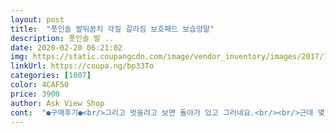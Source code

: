 ```yaml
---
layout: post 
title:  "풋인솔 발뒤꿈치 각질 갈라짐 보호패드 보습양말" 
description: 풋인솔 발 ..
date: 2020-02-20 06:21:02 
img: https://static.coupangcdn.com/image/vendor_inventory/images/2017/12/13/11/0/06210e71-c8d3-4b83-92f5-ca4669727ee7.jpg 
linkUrl: https://coupa.ng/bp33To 
categories: [1007] 
color: 4CAF50 
price: 3900 
author: Ask View Shop 
cont:  "●구매후기●<br/>그리고 벗을려고 보면 돌아가 있고 그러네요.<br/><br/>근데 몇 주 사용하다보니 조금씩 찢어지네요.<br/><br/>뒤꿈치가 촉촉해서 좋아요! 뒤꿈치가 잘 아파서 양말안에 신으려고 샀는데 걸을때 푹신하니 뒤꿈치가 확실히 덜 아프네요! 그리고 생각지도 못했는데 뒤꿈치가 뽀송뽀송하게 부드러워졌어요 ㅋㅋ 굳굳!!<br/>발이 뒷굽치 보습되고 좋습니다~<br/>병원 실습나가서 신고 있는데 넘 좋아요 우연히 알게되어 신었는데 발에 피곤이 많이 줄어들었어요<br/>" 
---
```

